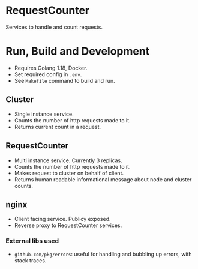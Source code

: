 # RequestCounter
Services to handle and count requests.

# Run, Build and Development
- Requires Golang 1.18, Docker.
- Set required config in `.env`.
- See `Makefile` command to build and run.

## Cluster
- Single instance service.
- Counts the number of http requests made to it.
- Returns current count in a request.

## RequestCounter
- Multi instance service. Currently 3 replicas.
- Counts the number of http requests made to it.
- Makes request to cluster on behalf of client.
- Returns human readable informational message about node and cluster counts.

## nginx
- Client facing service. Publicy exposed.
- Reverse proxy to RequestCounter services.

### External libs used
- `github.com/pkg/errors`: useful for handling and bubbling up errors, with stack traces.
